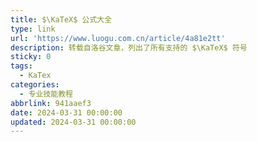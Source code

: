 ```yaml
---
title: $\KaTeX$ 公式大全
type: link
url: 'https://www.luogu.com.cn/article/4a81e2tt'
description: 转载自洛谷文章，列出了所有支持的 $\KaTeX$ 符号
sticky: 0
tags:
  - KaTex
categories:
  - 专业技能教程
abbrlink: 941aaef3
date: 2024-03-31 00:00:00
updated: 2024-03-31 00:00:00
---
```


